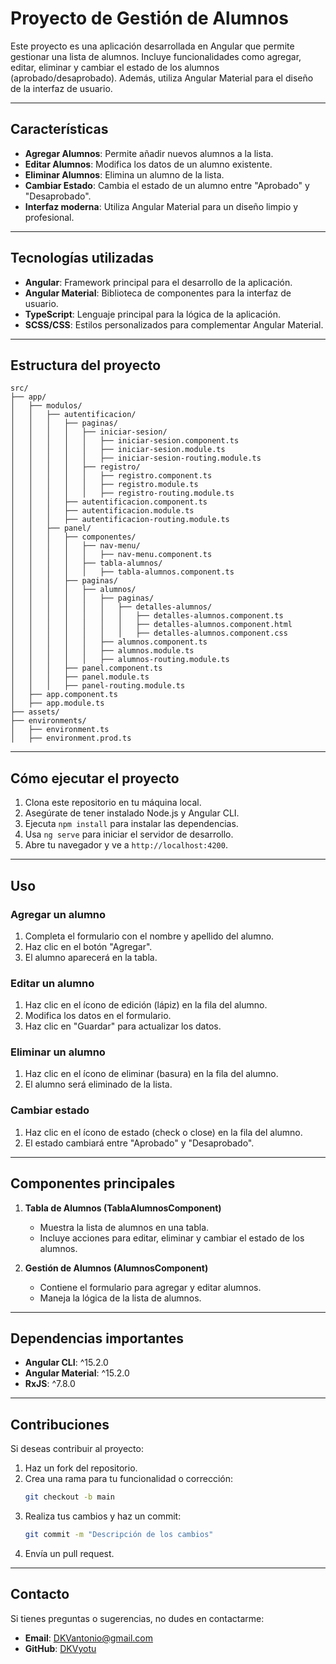 # Proyecto de Gestión de Alumnos

Este proyecto es una aplicación desarrollada en Angular que permite gestionar una lista de alumnos. Incluye funcionalidades como agregar, editar, eliminar y cambiar el estado de los alumnos (aprobado/desaprobado). Además, utiliza Angular Material para el diseño de la interfaz de usuario.

---

## **Características**

- **Agregar Alumnos**: Permite añadir nuevos alumnos a la lista.
- **Editar Alumnos**: Modifica los datos de un alumno existente.
- **Eliminar Alumnos**: Elimina un alumno de la lista.
- **Cambiar Estado**: Cambia el estado de un alumno entre "Aprobado" y "Desaprobado".
- **Interfaz moderna**: Utiliza Angular Material para un diseño limpio y profesional.

---

## **Tecnologías utilizadas**

- **Angular**: Framework principal para el desarrollo de la aplicación.
- **Angular Material**: Biblioteca de componentes para la interfaz de usuario.
- **TypeScript**: Lenguaje principal para la lógica de la aplicación.
- **SCSS/CSS**: Estilos personalizados para complementar Angular Material.

---

## **Estructura del proyecto**

```plaintext
src/
├── app/
│   ├── modulos/
│   │   ├── autentificacion/
│   │   │   ├── paginas/
│   │   │   │   ├── iniciar-sesion/
│   │   │   │   │   ├── iniciar-sesion.component.ts
│   │   │   │   │   ├── iniciar-sesion.module.ts
│   │   │   │   │   ├── iniciar-sesion-routing.module.ts
│   │   │   │   ├── registro/
│   │   │   │   │   ├── registro.component.ts
│   │   │   │   │   ├── registro.module.ts
│   │   │   │   │   ├── registro-routing.module.ts
│   │   │   ├── autentificacion.component.ts
│   │   │   ├── autentificacion.module.ts
│   │   │   ├── autentificacion-routing.module.ts
│   │   ├── panel/
│   │   │   ├── componentes/
│   │   │   │   ├── nav-menu/
│   │   │   │   │   ├── nav-menu.component.ts
│   │   │   │   ├── tabla-alumnos/
│   │   │   │   │   ├── tabla-alumnos.component.ts
│   │   │   ├── paginas/
│   │   │   │   ├── alumnos/
│   │   │   │   │   ├── paginas/
│   │   │   │   │   │   ├── detalles-alumnos/
│   │   │   │   │   │   │   ├── detalles-alumnos.component.ts
│   │   │   │   │   │   │   ├── detalles-alumnos.component.html
│   │   │   │   │   │   │   ├── detalles-alumnos.component.css
│   │   │   │   │   ├── alumnos.component.ts
│   │   │   │   │   ├── alumnos.module.ts
│   │   │   │   │   ├── alumnos-routing.module.ts
│   │   │   ├── panel.component.ts
│   │   │   ├── panel.module.ts
│   │   │   ├── panel-routing.module.ts
│   ├── app.component.ts
│   ├── app.module.ts
├── assets/
├── environments/
│   ├── environment.ts
│   ├── environment.prod.ts
```

---

## **Cómo ejecutar el proyecto**

1. Clona este repositorio en tu máquina local.
2. Asegúrate de tener instalado Node.js y Angular CLI.
3. Ejecuta `npm install` para instalar las dependencias.
4. Usa `ng serve` para iniciar el servidor de desarrollo.
5. Abre tu navegador y ve a `http://localhost:4200`.

---

## **Uso**

### **Agregar un alumno**

1. Completa el formulario con el nombre y apellido del alumno.
2. Haz clic en el botón "Agregar".
3. El alumno aparecerá en la tabla.

### **Editar un alumno**

1. Haz clic en el ícono de edición (lápiz) en la fila del alumno.
2. Modifica los datos en el formulario.
3. Haz clic en "Guardar" para actualizar los datos.

### **Eliminar un alumno**

1. Haz clic en el ícono de eliminar (basura) en la fila del alumno.
2. El alumno será eliminado de la lista.

### **Cambiar estado**

1. Haz clic en el ícono de estado (check o close) en la fila del alumno.
2. El estado cambiará entre "Aprobado" y "Desaprobado".

---

## **Componentes principales**

1. **Tabla de Alumnos (TablaAlumnosComponent)**

   - Muestra la lista de alumnos en una tabla.
   - Incluye acciones para editar, eliminar y cambiar el estado de los alumnos.

2. **Gestión de Alumnos (AlumnosComponent)**
   - Contiene el formulario para agregar y editar alumnos.
   - Maneja la lógica de la lista de alumnos.


---

## **Dependencias importantes**

- **Angular CLI**: ^15.2.0
- **Angular Material**: ^15.2.0
- **RxJS**: ^7.8.0

---

## **Contribuciones**

Si deseas contribuir al proyecto:

1. Haz un fork del repositorio.
2. Crea una rama para tu funcionalidad o corrección:
   ```bash
   git checkout -b main
   ```
3. Realiza tus cambios y haz un commit:
   ```bash
   git commit -m "Descripción de los cambios"
   ```
4. Envía un pull request.

---

## **Contacto**

Si tienes preguntas o sugerencias, no dudes en contactarme:

- **Email**: DKVantonio@gmail.com
- **GitHub**: [DKVyotu](https://github.com/DKVyotu)
